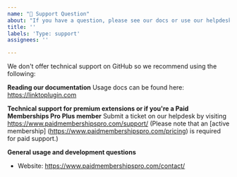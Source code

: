```yaml
---
name: "💬 Support Question"
about: "If you have a question, please see our docs or use our helpdesk."
title: ''
labels: 'Type: support'
assignees: ''

---
```


We don't offer technical support on GitHub so we recommend using the following:

**Reading our documentation**
Usage docs can be found here: https://linktoplugin.com

**Technical support for premium extensions or if you're a Paid Memberships Pro Plus member**
Submit a ticket on our helpdesk by visiting https://www.paidmembershipspro.com/support/ (Please note that an [active membership] (https://www.paidmembershipspro.com/pricing) is required for paid support.)

**General usage and development questions**
- Website: https://www.paidmembershipspro.com/contact/

